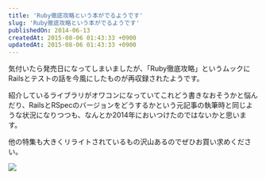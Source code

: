 ```yaml
---
title: 'Ruby徹底攻略という本がでるようです'
slug: 'Ruby徹底攻略という本がでるようです'
publishedOn: 2014-06-13
createdAt: 2015-08-06 01:43:33 +0900
updatedAt: 2015-08-06 01:43:33 +0900
---
```

気付いたら発売日になってしまいましたが、「Ruby徹底攻略」というムックにRailsとテストの話を今風にしたものが再収録されたようです。

紹介しているライブラリがオワコンになっていてこれどう書きなおそうかと悩んだり、RailsとRSpecのバージョンをどうするかという元記事の執筆時と同じような状況になりつつも、なんとか2014年においつけたのではないかと思います。

他の特集も大きくリライトされているもの沢山あるのでぜひお買い求めください。

<a href="https://www.amazon.co.jp/gp/product/4774165344/ref=as_li_ss_il?ie=UTF8&camp=247&creative=7399&creativeASIN=4774165344&linkCode=as2&tag=shucreamnet-22"><img border="0" src="https://ws-fe.amazon-adsystem.com/widgets/q?_encoding=UTF8&ASIN=4774165344&Format=_SL110_&ID=AsinImage&MarketPlace=JP&ServiceVersion=20070822&WS=1&tag=shucreamnet-22" ></a><img src="https://ir-jp.amazon-adsystem.com/e/ir?t=shucreamnet-22&l=as2&o=9&a=4774165344" width="1" height="1" border="0" alt="" style="border:none !important; margin:0px !important;" />
